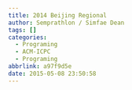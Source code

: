 ```yaml
---
title: 2014 Beijing Regional
author: Semprathlon / Simfae Dean
tags: []
categories:
  - Programing
  - ACM-ICPC
  - Programing
abbrlink: a97f9d5e
date: 2015-05-08 23:50:58
---
```

